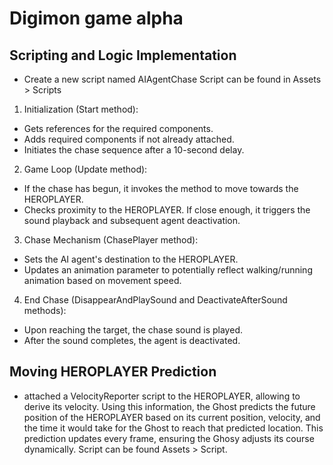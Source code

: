 # Digimon game alpha


## Scripting and Logic Implementation

- Create a new script named AIAgentChase Script can be found in Assets > Scripts 

1. Initialization (Start method):

- Gets references for the required components.
- Adds required components if not already attached.
- Initiates the chase sequence after a 10-second delay.

2. Game Loop (Update method):

- If the chase has begun, it invokes the method to move towards the HEROPLAYER.
- Checks proximity to the HEROPLAYER. If close enough, it triggers the sound playback and subsequent agent deactivation.

3. Chase Mechanism (ChasePlayer method):

- Sets the AI agent's destination to the HEROPLAYER.
- Updates an animation parameter to potentially reflect walking/running animation based on movement speed.

4. End Chase (DisappearAndPlaySound and DeactivateAfterSound methods):

- Upon reaching the target, the chase sound is played.
- After the sound completes, the agent is deactivated.


## Moving HEROPLAYER Prediction
- attached a VelocityReporter script to the HEROPLAYER, allowing to derive its velocity. Using this information, the Ghost predicts the future position of the HEROPLAYER based on its current position, velocity, and the time it would take for the Ghost to reach that predicted location. This prediction updates every frame, ensuring the Ghosy adjusts its course dynamically. Script can be found Assets > Script.